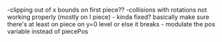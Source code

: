 -clipping out of x bounds on first piece??
-collisions with rotations not working properly (mostly on I piece) - kinda fixed? basically make sure there's at least on piece on y=0 level or else it breaks - modulate the pos variable instead of piecePos